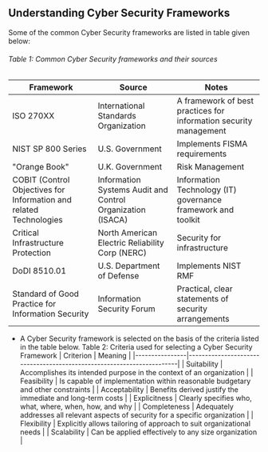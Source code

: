 ## Understanding Cyber Security Frameworks

Some of the common Cyber Security frameworks are listed in table given below:
###### Table 1: Common Cyber Security frameworks and their sources
| Framework                                   | Source                              | Notes                                      |
|---------------------------------------------|-------------------------------------|--------------------------------------------|
| ISO 270XX                                     | International Standards Organization | A framework of best practices for information security management |
| NIST SP 800 Series                          | U.S. Government                     | Implements FISMA requirements               |
| "Orange Book"                               | U.K. Government                     | Risk Management                            |
| COBIT (Control Objectives for Information and related Technologies                                       | Information Systems Audit and Control Organization (ISACA) | Information Technology (IT) governance framework and toolkit |
| Critical Infrastructure Protection          | North American Electric Reliability Corp (NERC) | Security for infrastructure                |
| DoDI 8510.01                                | U.S. Department of Defense          | Implements NIST RMF                         |
| Standard of Good Practice for Information Security | Information Security Forum        | Practical, clear statements of security arrangements |


- A Cyber Security framework is selected on the basis of the criteria listed in the table below.
Table 2: Criteria used for selecting a Cyber Security Framework
| Criterion      | Meaning                                                               |
|----------------|-----------------------------------------------------------------------|
| Suitability    | Accomplishes its intended purpose in the context of an organization    |
| Feasibility    | Is capable of implementation within reasonable budgetary and other constraints |
| Acceptability  | Benefits derived justify the immediate and long-term costs             |
| Explicitness   | Clearly specifies who, what, where, when, how, and why                |
| Completeness   | Adequately addresses all relevant aspects of security for a specific organization |
| Flexibility    | Explicitly allows tailoring of approach to suit organizational needs   |
| Scalability    | Can be applied effectively to any size organization                    |


